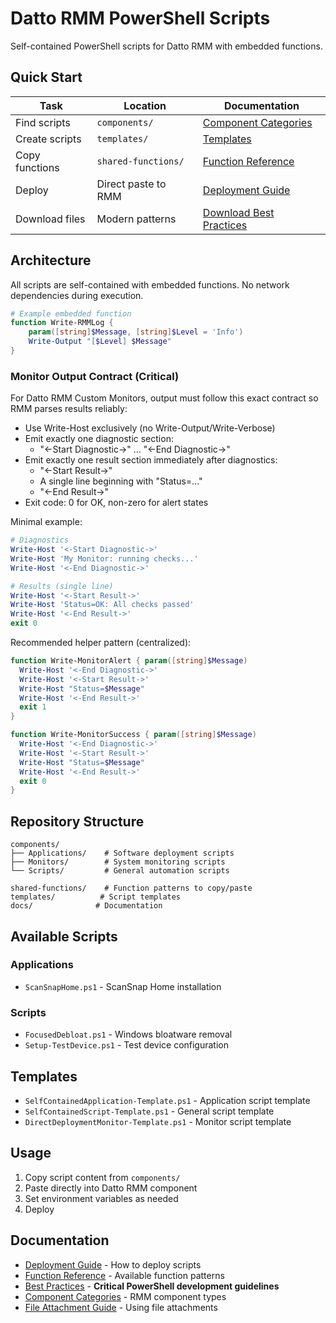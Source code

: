 # Datto RMM PowerShell Scripts

Self-contained PowerShell scripts for Datto RMM with embedded functions.

## Quick Start

| Task | Location | Documentation |
|------|----------|---------------|
| Find scripts | `components/` | [Component Categories](docs/Datto-RMM-Component-Categories.md) |
| Create scripts | `templates/` | [Templates](#templates) |
| Copy functions | `shared-functions/` | [Function Reference](docs/Function-Reference.md) |
| Deploy | Direct paste to RMM | [Deployment Guide](docs/Deployment-Guide.md) |
| Download files | Modern patterns | [Download Best Practices](docs/Datto-RMM-Download-Best-Practices.md) |

## Architecture

All scripts are self-contained with embedded functions. No network dependencies during execution.

```powershell
# Example embedded function
function Write-RMMLog {
    param([string]$Message, [string]$Level = 'Info')
    Write-Output "[$Level] $Message"
}
```

### Monitor Output Contract (Critical)
For Datto RMM Custom Monitors, output must follow this exact contract so RMM parses results reliably:

- Use Write-Host exclusively (no Write-Output/Write-Verbose)
- Emit exactly one diagnostic section:
  - "<-Start Diagnostic->" ... "<-End Diagnostic->"
- Emit exactly one result section immediately after diagnostics:
  - "<-Start Result->"
  - A single line beginning with "Status=..."
  - "<-End Result->"
- Exit code: 0 for OK, non-zero for alert states

Minimal example:
```powershell
# Diagnostics
Write-Host '<-Start Diagnostic->'
Write-Host 'My Monitor: running checks...'
Write-Host '<-End Diagnostic->'

# Results (single line)
Write-Host '<-Start Result->'
Write-Host 'Status=OK: All checks passed'
Write-Host '<-End Result->'
exit 0
```

Recommended helper pattern (centralized):
```powershell
function Write-MonitorAlert { param([string]$Message)
  Write-Host '<-End Diagnostic->'
  Write-Host '<-Start Result->'
  Write-Host "Status=$Message"
  Write-Host '<-End Result->'
  exit 1
}

function Write-MonitorSuccess { param([string]$Message)
  Write-Host '<-End Diagnostic->'
  Write-Host '<-Start Result->'
  Write-Host "Status=$Message"
  Write-Host '<-End Result->'
  exit 0
}
```

## Repository Structure

```
components/
├── Applications/    # Software deployment scripts
├── Monitors/        # System monitoring scripts
└── Scripts/         # General automation scripts

shared-functions/    # Function patterns to copy/paste
templates/          # Script templates
docs/              # Documentation
```

## Available Scripts

### Applications
- `ScanSnapHome.ps1` - ScanSnap Home installation

### Scripts
- `FocusedDebloat.ps1` - Windows bloatware removal
- `Setup-TestDevice.ps1` - Test device configuration

## Templates

- `SelfContainedApplication-Template.ps1` - Application script template
- `SelfContainedScript-Template.ps1` - General script template
- `DirectDeploymentMonitor-Template.ps1` - Monitor script template

## Usage

1. Copy script content from `components/`
2. Paste directly into Datto RMM component
3. Set environment variables as needed
4. Deploy





## Documentation

- [Deployment Guide](docs/Deployment-Guide.md) - How to deploy scripts
- [Function Reference](docs/Function-Reference.md) - Available function patterns
- [Best Practices](docs/Function-Reference.md#best-practices) - **Critical PowerShell development guidelines**
- [Component Categories](docs/Datto-RMM-Component-Categories.md) - RMM component types
- [File Attachment Guide](docs/Datto-RMM-File-Attachment-Guide.md) - Using file attachments



